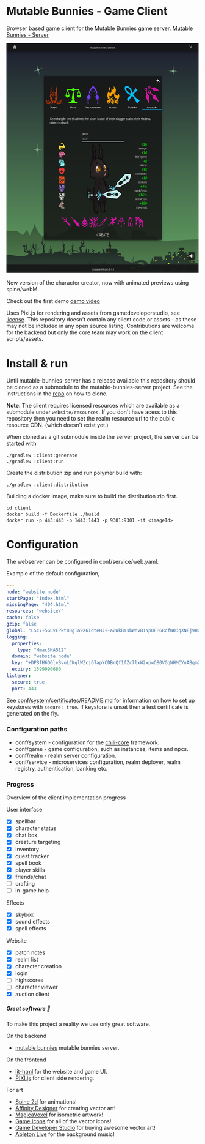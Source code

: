# Mutable Bunnies - Game Client

Browser based game client for the Mutable Bunnies game server. [Mutable Bunnies - Server](https://github.com/codingchili/mutable-bunnies-server)

<p align="center" style="text-align: center">
  <img height="600" src="img/character-create v2.png">
</span>

New version of the character creator, now with animated previews using spine/webM.

Check out the first demo [demo video](https://www.youtube.com/watch?v=TlFcvCJb9lw)

Uses Pixi.js for rendering and assets from gamedeveloperstudio, see [license](https://www.gamedeveloperstudio.com/license.php). This repository doesn't contain any client code or assets - as these may not be included in any open source listing. Contributions are welcome for the backend but only the core team may work on the client scripts/assets.

# Install & run

Until mutable-bunnies-server has a release available this repository should be cloned as a submodule to the 
mutable-bunnies-server project. See the instructions in the [repo](https://github.com/codingchili/mutable-bunnies-server)
on how to clone.

**Note**: The client requires licensed resources which are available as a submodule under 
`website/resources`. If you don't have acess to this repository then you need to set the
realm resource url to the public resource CDN. (which doesn't exist yet.)

When cloned as a git submodule inside the server project, the server can be started with

```console
./gradlew :client:generate
./gradlew :client:run
```

Create the distribution zip and run polymer build with:
```console
./gradlew :client:distribution
```

Building a docker image, make sure to build the distribution zip first.

```console
cd client
docker build -f Dockerfile ./build
docker run -p 443:443 -p 1443:1443 -p 9301:9301 -it <imageId>
```

# Configuration

The webserver can be configured in conf/service/web.yaml.

Example of the default configuration,

```yaml
---
node: "website.node"
startPage: "index.html"
missingPage: "404.html"
resources: "website/"
cache: false
gzip: false
global: "LSc7+5GuvEPkt80gTa9X6IdteHJ++aZWkBYsbWnvB1NpOEP6RcfW03qXNFj9HO4YAUX6JxohipZm51rReU553Q=="
logging:
  properties:
    type: "HmacSHA512"
  domain: "website.node"
  key: "+DPBfH6OGlvBvoLCKqlWZcj67apYCDBrQf1fZcllxW2xpwOB0VGqWHMCYnABgmZsS1NWNvk+6VOpQPfFbf5LKA=="
  expiry: 1599990680
listener:
  secure: true
  port: 443
```

See [conf/system/certificates/README.md](conf/system/certificates/README.md) for information on how to set up keystores
with `secure: true`. If keystore is unset then a test certificate is generated on the fly.

### Configuration paths

- conf/system - configuration for the [chili-core](https://github.com/codingchili/chili-core) framework.
- conf/game - game configuration, such as instances, items and npcs.
- conf/realm - realm server configuration.
- conf/service - microservices configuration, realm deployer, realm registry, authentication, banking etc.


### Progress

Overview of the client implementation progress

User interface
- [X] spellbar
- [X] character status
- [X] chat box
- [X] creature targeting
- [X] inventory
- [X] quest tracker
- [X] spell book 
- [X] player skills
- [X] friends/chat
- [ ] crafting
- [ ] in-game help

Effects
- [X] skybox
- [X] sound effects
- [X] spell effects

Website
- [X] patch notes
- [X] realm list
- [X] character creation
- [X] login
- [ ] highscores
- [ ] character viewer
- [x] auction client

##### Great software :blue_heart:
To make this project a reality we use only great software.

On the backend
- [mutable bunnies](https://github.com/codingchili/mutable-bunnies-server)  mutable bunnies server.

On the frontend
- [lit-html](https://lit-html.polymer-project.org/) for the website and game UI.
- [PIXI.js](http://www.pixijs.com/) for client side rendering.

For art
- [Spine 2d](http://esotericsoftware.com/) for animations!
- [Affinity Designer](https://affinity.serif.com/en-us/designer/) for creating vector art!
- [MagicaVoxel](https://ephtracy.github.io/) for isometric artwork!
- [Game Icons](https://game-icons.net/) for all of the vector icons!
- [Game Developer Studio](https://www.gamedeveloperstudio.com/) for buying awesome vector art!
- [Ableton Live](https://www.ableton.com/) for the background music!

